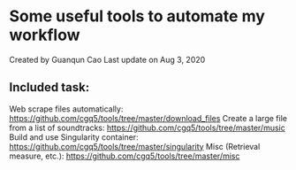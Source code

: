 # Some useful tools to automate my workflow 
Created by Guanqun Cao
Last update on Aug 3, 2020

## Included task:
Web scrape files automatically: https://github.com/cgq5/tools/tree/master/download_files 
Create a large file from a list of soundtracks: https://github.com/cgq5/tools/tree/master/music
Build and use Singularity container: https://github.com/cgq5/tools/tree/master/singularity
Misc (Retrieval measure, etc.): https://github.com/cgq5/tools/tree/master/misc
